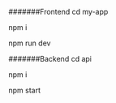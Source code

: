 #######Frontend
cd my-app
<!-- install dependicies -->
npm i
<!-- run the project -->
npm run dev

#######Backend
cd api
<!-- install dependicies -->
npm i
<!-- run the project -->
npm start